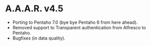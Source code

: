 A.A.A.R. v4.5
===

* Porting to Pentaho 7.0 (bye bye Pentaho 6 from here ahead).
* Removed support to Transparent authentication from Alfresco to Pentaho.
* Bugfixes (in data quality).
